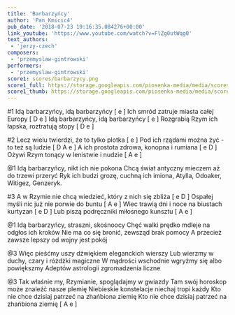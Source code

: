```yaml
---
title: 'Barbarzyńcy'
author: 'Pan_Kmicic4'
pub_date: '2018-07-23 19:16:35.084276+00:00'
link_youtube: 'https://www.youtube.com/watch?v=FlZg0utWqg0'
text_authors:
 - 'jerzy-czech'
composers:
 - 'przemyslaw-gintrowski'
performers:
 - 'przemyslaw-gintrowski'
score1: scores/barbarzycy.png
score1_full: https://storage.googleapis.com/piosenka-media/media/scores/barbarzycy.png
score1_thumb: https://storage.googleapis.com/piosenka-media/media/scores/barbarzycy.png.180x0_q85_upscale.png
---
```


#1
Idą barbarzyńcy, idą barbarzyńcy [ e ]
Ich smród zatruje miasta całej Europy [ D e ]
Idą barbarzyńcy, idą barbarzyńcy [ e ] 
Rozgrabią Rzym ich łapska, roztratują stopy [ D e ]

#2
Lecz wielu twierdzi, że to tylko plotka [ e ]
Pod ich rządami można żyć - to też są ludzie [ D A e ]
A ich prostota zdrowa, konopna i rumiana [ e D ]
Ożywi Rzym tonący w lenistwie i nudzie [ A e ]

@1
Idą barbarzyńcy, nikt ich nie pokona
Chcą świat antyczny mieczem aż do trzewi przeryć
Ryk ich budzi grozę, cuchną ich imiona,
Atylla, Odoaker, Witigez, Genzeryk.

#3
A w Rzymie nie chcą wiedzieć, który z nich się zbliża [ e D ]
Ospałej myśli nic już nie porwie do buntu [ A e ]
Wiec trawią dni i noce na biustach kurtyzan [ e D ]
Lub piszą podręczniki miłosnego kunsztu [ A e ]

@1
Idą barbarzyńcy, straszni, skośnoocy
Chęć walki prędko mdleje na odgłos ich kroków
Nie ma co się bronić, zewsząd brak pomocy
A przecież zawsze lepszy od wojny jest pokój

@3
Więc pieśćmy uszy dźwiękiem eleganckich wierszy
Lub wierzmy w duchy, czary i różdżki magiczne
W mądrości wschodnie wgryźmy się albo powiększmy
Adeptów astrologii zgromadzenia liczne

@3
Tak właśnie my, Rzymianie, spoglądajmy w gwiazdy
Tam swój horoskop może znaleźć nasze plemię
Niebieskie konstelacje niechaj tropi każdy
Kto nie chce dzisiaj patrzeć na zhańbiona ziemię 
Kto nie chce dzisiaj patrzeć na zhańbiona ziemię [ A e ]